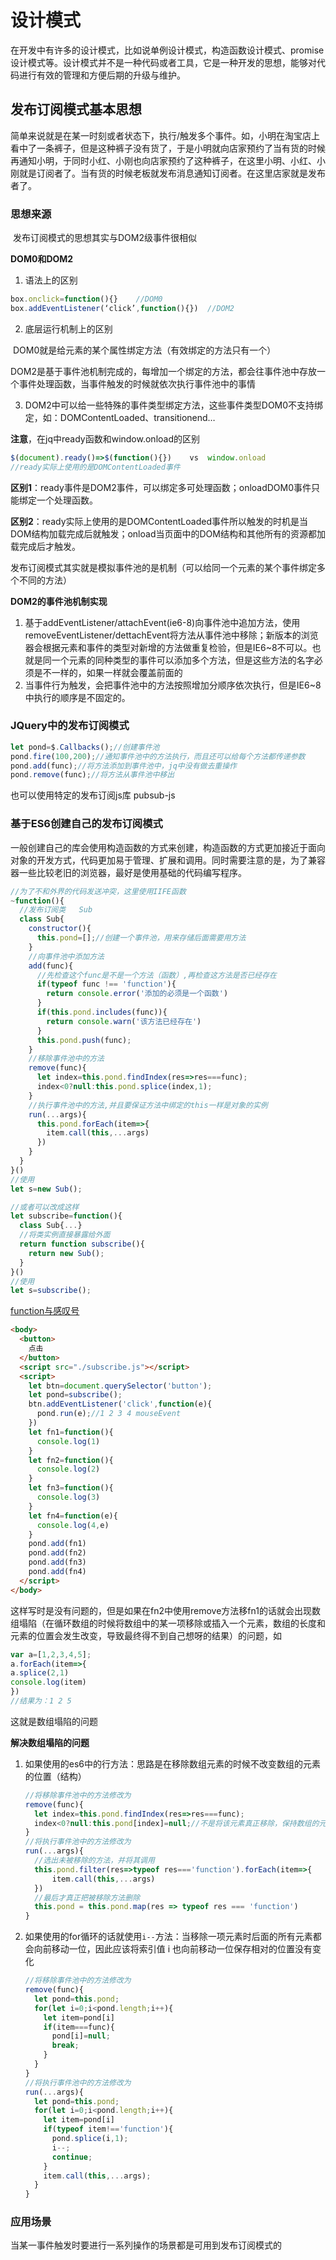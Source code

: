 # 设计模式

​		在开发中有许多的设计模式，比如说单例设计模式，构造函数设计模式、promise设计模式等。设计模式并不是一种代码或者工具，它是一种开发的思想，能够对代码进行有效的管理和方便后期的升级与维护。



## 发布订阅模式基本思想

​		简单来说就是在某一时刻或者状态下，执行/触发多个事件。如，小明在淘宝店上看中了一条裤子，但是这种裤子没有货了，于是小明就向店家预约了当有货的时候再通知小明，于同时小红、小刚也向店家预约了这种裤子，在这里小明、小红、小刚就是订阅者了。当有货的时候老板就发布消息通知订阅者。在这里店家就是发布者了。

### 思想来源

​		发布订阅模式的思想其实与DOM2级事件很相似

**DOM0和DOM2**

  1.  语法上的区别

```js
box.onclick=function(){}	//DOM0
box.addEventListener(‘click’,function(){})	//DOM2
```

2. 底层运行机制上的区别

​	DOM0就是给元素的某个属性绑定方法（有效绑定的方法只有一个）

​	DOM2是基于事件池机制完成的，每增加一个绑定的方法，都会往事件池中存放一个事件处理函数，当事件触发的时候就依次执行事件池中的事情

3. DOM2中可以给一些特殊的事件类型绑定方法，这些事件类型DOM0不支持绑定，如：DOMContentLoaded、transitionend…

**注意**，在jq中ready函数和window.onload的区别

```javascript
$(document).ready()=>$(function(){})	vs	window.onload
//ready实际上使用的是DOMContentLoaded事件
```

**区别1**：ready事件是DOM2事件，可以绑定多可处理函数；onloadDOM0事件只能绑定一个处理函数。

**区别2**：ready实际上使用的是DOMContentLoaded事件所以触发的时机是当DOM结构加载完成后就触发；onload当页面中的DOM结构和其他所有的资源都加载完成后才触发。

发布订阅模式其实就是模拟事件池的是机制（可以给同一个元素的某个事件绑定多个不同的方法）

**DOM2的事件池机制实现**

1. 基于addEventListener/attachEvent(ie6-8)向事件池中追加方法，使用removeEventListener/dettachEvent将方法从事件池中移除；新版本的浏览器会根据元素和事件的类型对新增的方法做重复检验，但是IE6~8不可以。也就是同一个元素的同种类型的事件可以添加多个方法，但是这些方法的名字必须是不一样的，如果一样就会覆盖前面的
2. 当事件行为触发，会把事件池中的方法按照增加分顺序依次执行，但是IE6~8中执行的顺序是不固定的。



### JQuery中的发布订阅模式

```javascript
let pond=$.Callbacks();//创建事件池
pond.fire(100,200);//通知事件池中的方法执行，而且还可以给每个方法都传递参数
pond.add(func);//将方法添加到事件池中，jq中没有做去重操作
pond.remove(func);//将方法从事件池中移出
```

也可以使用特定的发布订阅js库  pubsub-js

### **基于ES6创建自己的发布订阅模式**

​	一般创建自己的库会使用构造函数的方式来创建，构造函数的方式更加接近于面向对象的开发方式，代码更加易于管理、扩展和调用。同时需要注意的是，为了兼容器一些比较老旧的浏览器，最好是使用基础的代码编写程序。

```javascript
//为了不和外界的代码发送冲突，这里使用IIFE函数
~function(){
  //发布订阅类	Sub
  class	Sub{
    constructor(){
      this.pond=[];//创建一个事件池，用来存储后面需要用方法
    }
    //向事件池中添加方法
    add(func){
      //先检查这个func是不是一个方法（函数）,再检查这方法是否已经存在
      if(typeof func !== 'function'){
       	return console.error('添加的必须是一个函数')
      }
      if(this.pond.includes(func)){
        return console.warn('该方法已经存在')
      }
      this.pond.push(func);
    }
    //移除事件池中的方法
    remove(func){
      let index=this.pond.findIndex(res=>res===func);
      index<0?null:this.pond.splice(index,1);
    }
    //执行事件池中的方法,并且要保证方法中绑定的this一样是对象的实例
    run(...args){
      this.pond.forEach(item=>{
        item.call(this,...args)
      })
    }
  }
}()
//使用
let s=new Sub();

//或者可以改成这样
let subscribe=function(){
  class Sub{...}
  //将类实例直接暴露给外面
  return function subscribe(){
    return new Sub();
  }
}()
//使用
let s=subscribe();
```

[function与感叹号](https://swordair.com/function-and-exclamation-mark/)



```html
<body>
  <button>
    点击
  </button>
  <script src="./subscribe.js"></script>
  <script>
  	let btn=document.querySelector('button');
    let pond=subscribe();
    btn.addEventListener('click',function(e){
      pond.run(e);//1 2 3 4 mouseEvent
    })
    let fn1=function(){
      console.log(1)
    }
    let fn2=function(){
      console.log(2)
    }
    let fn3=function(){
      console.log(3)
    }
    let fn4=function(e){
      console.log(4,e)
    }
    pond.add(fn1)
    pond.add(fn2)
    pond.add(fn3)
    pond.add(fn4)
  </script>
</body>
```

这样写时是没有问题的，但是如果在fn2中使用remove方法移fn1的话就会出现数组塌陷（在循环数组的时候将数组中的某一项移除或插入一个元素，数组的长度和元素的位置会发生改变，导致最终得不到自己想呀的结果）的问题，如

```javascript
var a=[1,2,3,4,5];
a.forEach(item=>{
a.splice(2,1)
console.log(item)
})
//结果为：1 2 5
```

这就是数组塌陷的问题

**解决数组塌陷的问题**

1. 如果使用的es6中的行方法：思路是在移除数组元素的时候不改变数组的元素的位置（结构）

   ```javascript
   //将移除事件池中的方法修改为
   remove(func){
     let index=this.pond.findIndex(res=>res===func);
     index<0?null:this.pond[index]=null;//不是将该元素真正移除，保持数组的元素的位置不变
   }
   //将执行事件池中的方法修改为
   run(...args){
     //选出未被移除的方法，并将其调用
     this.pond.filter(res=>typeof res==='function').forEach(item=>{
         item.call(this,...args)
     })
     //最后才真正把被移除方法删除
     this.pond = this.pond.map(res => typeof res === 'function')
   }
   ```

2. 如果使用的for循环的话就使用`i--`方法：当移除一项元素时后面的所有元素都会向前移动一位，因此应该将索引值 i 也向前移动一位保存相对的位置没有变化

   ```javascript
   //将移除事件池中的方法修改为
   remove(func){
     let pond=this.pond;
     for(let i=0;i<pond.length;i++){
       let item=pond[i]
       if(item===func){
         pond[i]=null;
         break;
       }
     }
   }
   //将执行事件池中的方法修改为
   run(...args){
     let pond=this.pond;
     for(let i=0;i<pond.length;i++){
       let item=pond[i]
       if(typeof item!=='function'){
         pond.splice(i,1);
         i--;
         continue;
       }
       item.call(this,...args);
     }
   }
   ```

   

### 应用场景

当某一事件触发时要进行一系列操作的场景都是可用到发布订阅模式的





